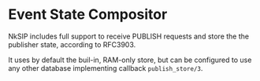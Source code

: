 # Event State Compositor

NkSIP includes full support to receive PUBLISH requests and store the the publisher state, according to RFC3903.

It uses by default the buil-in, RAM-only store, but can be configured to use any other database implementing callback `publish_store/3`.


